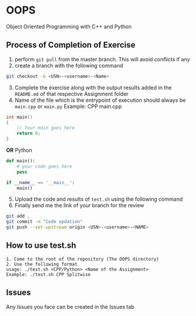 # OOPS
Object Oriented Programming with C++ and Python

## Process of Completion of Exercise
1. perform ```git pull``` from the master branch. This will avoid conflicts if any
2. create a branch with the following command 
``` bash
git checkout -b <USN>-<username>-<Name>
```

3. Complete the exercise along with the output results added in the ```README.md``` of that respective Assignment folder
4. Name of the file which is the entrypoint of execution should always be ```main.cpp``` or ```main.py```
Example:
CPP
main.cpp
``` cpp
int main()
{
    // Your main goes here
    return 0;
}
```
**OR** Python
``` python
def main():
    # your code goes here
    pass

if __name__ == '__main__':
    main()
```

5. Upload the code and results of ```test.sh``` using the following command
6. Finally send me the link of your branch for the review
``` bash
git add .
git commit -m "Code updation"
git push --set-upstream origin <USN>-<username>-<NAME>
```

## How to use test.sh
```
1. Come to the root of the repository (The OOPS directory)
2. Use the following format
usage: ./test.sh <CPP/Python> <Name of the Assignment> 
Example: ./test.sh CPP Splitwise
```

## Issues
Any Issues you face can be created in the Issues tab
